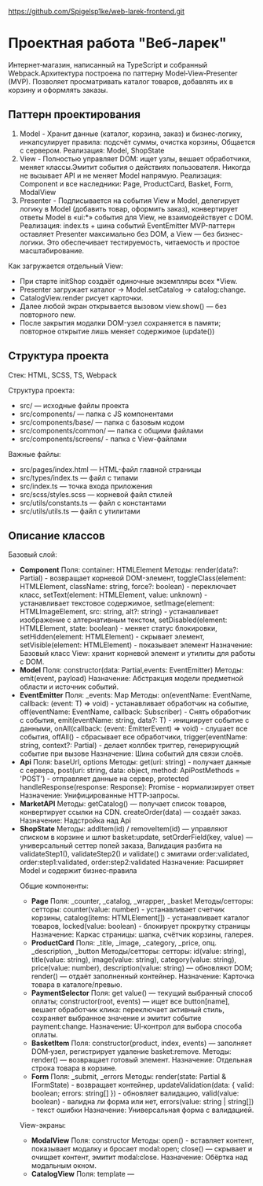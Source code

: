 https://github.com/Spigelsp1ke/web-larek-frontend.git
# Проектная работа "Веб-ларек"
Интернет‑магазин, написанный на TypeScript и собранный Webpack.Архитектура построена по паттерну Model‑View‑Presenter (MVP). Позволяет просматривать каталог товаров, добавлять их в корзину и оформлять заказы. 

## Паттерн проектирования
1. Model - Хранит данные (каталог, корзина, заказ) и бизнес‑логику, инкапсулирует правила: подсчёт суммы, очистка корзины, Общается с сервером. 
Реализация: Model<T>, ShopState
2. View - Полностью управляет DOM: ищет узлы, вешает обработчики, меняет классы.Эмитит события о действиях пользователя. Никогда не вызывает API и не меняет Model напрямую.
Реализация: Component<T> и все наследники: Page, ProductCard, Basket, Form, ModalView
3. Presenter -  Подписывается на события View и Model, делегирует логику в Model (добавить товар, оформить заказ), конвертирует ответы Model в «ui:*» события для View, не взаимодействует с DOM.
Реализация: index.ts + шина событий EventEmitter
MVP-паттерн оставляет Presenter максимально без DOM, а View — без бизнес-логики. Это обеспечивает тестируемость, читаемость и простое масштабирование.

Как загружается отдельный View:
- При старте initShop создаёт одиночные экземпляры всех *View.
- Presenter загружает каталог → Model.setCatalog → catalog:change.
- CatalogView.render рисует карточки.
- Далее любой экран открывается вызовом view.show() — без повторного new.
- После закрытия модалки DOM-узел сохраняется в памяти; повторное открытие лишь меняет содержимое (update())

## Структура проекта

Стек: HTML, SCSS, TS, Webpack

Структура проекта:
- src/ — исходные файлы проекта
- src/components/ — папка с JS компонентами
- src/components/base/ — папка с базовым кодом
- src/components/common/ — папка с общими файлами
- src/components/screens/ - папка с View-файлами

Важные файлы:
- src/pages/index.html — HTML-файл главной страницы
- src/types/index.ts — файл с типами
- src/index.ts — точка входа приложения
- src/scss/styles.scss — корневой файл стилей
- src/utils/constants.ts — файл с константами
- src/utils/utils.ts — файл с утилитами

## Опиcание классов
Базовый слой:
- **Component<T>** 
Поля: container: HTMLElement 
Методы: render(data?: Partial<T>) - возвращает корневой DOM-элемент, toggleClass(element: HTMLElement, className: string, force?: boolean) - переключает класс, setText(element: HTMLElement, value: unknown) - устанавливает текстовое содержимое, setImage(element: HTMLImageElement, src: string, alt?: string) - устанавливает изображение с алтернативным текстом, setDisabled(element: HTMLElement, state: boolean) - меняет статус блокировки, setHidden(element: HTMLElement) - скрывает элемент, setVisible(element: HTMLElement) - показывает элемент
Назначение: Базовый класс View: хранит корневой элемент и утилиты для работы c DOM.
- **Model<T>** 
Поля: constructor(data: Partial<T>,events: EventEmitter) 
Методы: emit(event, payload)
Назначение: Абстракция модели предметной области и источник событий.
- **EventEmitter** 
Поля: _events: Map
Методы: on<T extends object>(eventName: EventName, callback: (event: T) => void) - устанавливает обработчик на событие, off(eventName: EventName, callback: Subscriber) - Снять обработчик с события, emit<T extends object>(eventName: string, data?: T) - инициирует событие с данными, onAll(callback: (event: EmitterEvent) => void) - слушает все события, offAll() - сбрасывает все обработчики, trigger<T extends object>(eventName: string, context?: Partial<T>) - делает коллбек триггер, генерирующий событие при вызове
Назначение: Шина событий для связи слоёв.
- **Api** 
Поля: baseUrl, options
Методы: get<T>(uri: string) - получает данные с сервера, post<T>(uri: string, data: object, method: ApiPostMethods = 'POST') - отправляет данные на сервер, protected handleResponse(response: Response): Promise<object> - нормализирует ответ
Назначение: Унифицированные HTTP‑запросы.
- **MarketAPI**
Методы: getCatalog() — получает список товаров, конвертирует ссылки на CDN.
createOrder(data) — создаёт заказ.
Назначение: Надстройка над Api
- **ShopState**
Методы: addItem(id) / removeItem(id) — управляют списком в корзине и шлют basket:update, setOrderField(key, value) — универсальный сеттер полей заказа, Валидация разбита на validateStep1(), validateStep2() и validate() с эмитами order:validated, order:step1:validated, order:step2:validated
Назначение: Расширяет Model<IAppState> и содержит бизнес‑правила

Общие компоненты:
- **Page** 
Поля: \_counter, \_catalog, \_wrapper, \_basket
Методы/сетторы: сетторы: counter(value: number) - устанавливает счетчик корзины, catalog(items: HTMLElement[]) - устанавливает каталог товаров, locked(value: boolean) - блокирует прокрутку страницы
Назначение: Каркас страницы: шапка, счётчик корзины, галерея.
- **ProductCard** 
Поля: \_title, \_image, \_category, \_price, опц. \_description, \_button
Методы/сетторы: сетторы: id(value: string), title(value: string), image(value: string), category(value: string), price(value: number), description(value: string) — обновляют DOM; render() — отдаёт заполненный контейнер.
Назначение: Карточка товара в каталоге/превью.
- **PaymentSelector**
Поля: get value() — текущий выбранный способ оплаты; constructor(root, events) — ищет все button[name], вешает обработчик клика: переключает активный стиль, сохраняет выбранное значение и эмитит событие payment:change.
Назначение: UI‑контрол для выбора способа оплаты.
- **BasketItem**
Поля: constructor(product, index, events) — заполняет DOM‑узел, регистрирует удаление basket:remove.
Методы: render() — возвращает готовый элемент.
Назначение: Отдельная строка товара в корзине.
- **Form<T>** 
Поля: \_submit, \_errors
Методы: render(state: Partial<T> & IFormState) - возвращает контейнер, updateValidation(data: { valid: boolean; errors: string[] }) - обновляет валидацию, valid(value: boolean) - валидна ли форма или нет, errors(value: string | string[]) - текст ошибки
Назначение: Универсальная форма с валидацией.


View-экраны:
- **ModalView** 
Поля: constructor
Методы: open() - вставляет контент, показывает модалку и бросает modal:open; close() — скрывает и очищает контент, эмитит modal:close.
Назначение: Обёртка над модальным окном.
- **CatalogView** 
Поля: template — <template id="card-catalog">
Методы: private render(products) - создаёт карточки и заменяет содержимое галереи, подписка на ui:catalog в конструкторе
Назначение: Использует ProductCardFactory для генеррации карточек, эмитит card:select
- **ProductCardFactory**
Методы: create(container: HTMLElement, product: IProduct) - генерирует карточку
Назначение: Фабрика для генерации карточек
- **PreviewView** 
Поля: template — <template id="card-preview">
Методы: show(product) — заполняет карточку, открывает модалку
Назначение: Быстрый просмотр товара
- **BasketView** 
Поля: template — <template id="basket">	
Методы: render() — возвращает элемент
update() - обновляяет корзину
Назначение: Корзина с товарами
- **OrderAddressView** 
Поля: template — <template id="order">	
Методы: show() — форма адреса и выбора оплаты; валидация; setupPaymentButtons() — переключает активную кнопку, эмитит order:change; setupAddressInput() — лайв‑валидация адреса; setupFormSubmission() — при submit эмитит order:step1:complete; updateFormValidation(result) — делегирует отрисовку ошибок валидации 
Назначение: Шаг 1 оформления заказа
- **OrderContactsView** 
Поля: template — <template id="contacts">	
Методы: show() — форма почты и телефона; валидация; setupPaymentButtons() — переключает активную кнопку, эмитит order:change; setupAddressInput() — лайв‑валидация адреса; setupFormSubmission() — при submit эмитит order:step1:complete; updateFormValidation(result) — делегирует отрисовку ошибок валидации 
Назначение: Шаг 2 оформления заказа
- **SuccessView** 
Поля: template — <template id="success">
Методы: show(res) —  выводит списанную сумму и возвращает элемент
Назначение: Экран «Спасибо за заказ»

Presenter:
- **index.ts**
Назначение: Связывает Model и View через события. Не работает с DOM напрямую — получает готовые шаблоны от View. Инстанциирует все View-классы; слушает пользовательские события → вызывает методы модели и показывает нужные View; загружает каталог при старте

## Пользовательские события
```
catalog:change
```
Расположение: ShopState.setCatalog
Назначение: Каталог изменился, нужно перерисовать витрину.

```
card:select
```
Расположение: ProductCard → ShopPresenter
Назначение: Пользователь открыл превью товара.

```
basket:add
```
Расположение: PreviewView (кнопка «В корзину»)
Назначение: Добавить товар в корзину.

```
basket:remove
```
Расположение: BasketView (крестик у позиции)
Назначение: Удалить товар в корзину.

```
basket:open	
```
Расположение: Page (клик по иконке корзины)
Назначение: Открыть окно корзины.

```
ui:basket-counter	
```
Расположение: Presenter
Назначение: Показать количество товаров на иконке корзины.

```
modal:open / modal:close
```
Расположение: ModalView
Назначение: Состояние модального окна — открыто / закрыто.

```
ui:catalog	
```
Расположение: Presenter
Назначение: Передать витрину в представление.

```
order:step1:complete
```
Расположение: OrderAddressView
Назначение: Пользователь заполнил адрес и способ оплаты.

```
order:complete
```
Расположение: OrderContactsView
Назначение: Пользователь подтвердил контакты — оформить заказ

```
basket:update
```
Расположение: ShopState.addItem / removeItem
Назначение: Изменение конкретного поля формы.

```
order:success
```
Расположение: Presenter (после MarketAPI.order)
Назначение: Заказ успешно создан; показать экран «Спасибо».

```
payment:change
```
Расположение: PaymentSelector
Назначение: Cообщает о выбранном способе оплаты.

```
basket:render
```
Расположение: Presenter
Назначение: Передаёт данные для перерисовки корзины

```
order:step1:validated / order:step2:validated
```
Расположение: Presenter
Назначение: Результаты пошаговой проверки форм.

```
modal:request-close
```
Расположение: PreviewView
Назначение: «Мягкая» просьба к ModalView закрыться

## Установка и запуск
Для установки и запуска проекта необходимо выполнить команды

```
npm install
npm run start
```

или

```
yarn
yarn start
```
## Сборка

```
npm run build
```

или

```
yarn build
```





